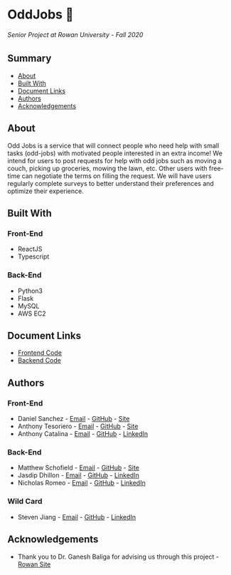 # OddJobs :tophat:
###### Senior Project at Rowan University - Fall 2020

## Summary
- [About](#about)
- [Built With](#built-with)
- [Document Links](#document-links)
- [Authors](#authors)
- [Acknowledgements](#acknowledgements)

## About
Odd Jobs is a service that will connect people who need help with small tasks (odd-jobs) with motivated people interested in an extra income! We intend for users to post requests for help with odd jobs such as moving a couch, picking up groceries, mowing the lawn, etc. Other users with free-time can negotiate the terms on filling the request. We will have users regularly complete surveys to better understand their preferences and optimize their experience.

## Built With
### Front-End
- ReactJS
- Typescript

### Back-End
- Python3
- Flask
- MySQL
- AWS EC2

## Document Links
- [Frontend Code](frontend)
- [Backend Code](Backend)

## Authors
### Front-End 
- Daniel Sanchez    - [Email](mailto:sanchezd6@students.rowan.edu)  - [GitHub](https://github.com/danandressanchez) - [Site]()
- Anthony Tesoriero - [Email](mailto:tesoriera6@students.rowan.edu) - [GitHub](https://github.com/anttesoriero)     - [Site](http://anttes.com)
- Anthony Catalina  - [Email](mailto:catalinaa2@students.rowan.edu) - [GitHub](https://github.com/antcatalina)      - [LinkedIn](https://www.linkedin.com/in/anthony-catalina-062b31174/)

### Back-End
- Matthew Schofield - [Email](mailto:schofielm0@students.rowan.edu) - [GitHub](https://github.com/mattscho)         - [Site]()
- Jasdip Dhillon    - [Email](mailto:dhillonj2@students.rowan.edu)  - [GitHub](https://github.com/dhillonj2)        - [LinkedIn](https://www.linkedin.com/in/jasdip-dhillon-050a5719a/)
- Nicholas Romeo    - [Email](mailto:romeon7@students.rowan.edu)    - [GitHub](https://github.com/romeon728)        - [LinkedIn](https://www.linkedin.com/in/nicholas-romeo-05989b150)

### Wild Card
- Steven Jiang      - [Email](mailto:jiangs1@students.rowan.edu)    - [GitHub](https://github.com/jiangs11)         - [LinkedIn](https://www.linkedin.com/in/steven-jiang-471453192/)

## Acknowledgements
- Thank you to Dr. Ganesh Baliga for advising us through this project - [Rowan Site](https://csm.rowan.edu/departments/cs/facultystaff/compsci_full_part/baliga.html)
